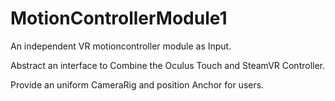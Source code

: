 # MotionControllerModule1

An independent VR motioncontroller module as Input. 

Abstract an interface to Combine the Oculus Touch and SteamVR Controller.

Provide an uniform CameraRig and position Anchor for users.

